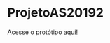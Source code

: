 # ProjetoAS20192

Acesse o protótipo [aqui!](https://www.fluidui.com/editor/live/preview/cF9KRUZycmZhaGhPczZENG9rRXNLWEl6QXVxVHBDOEJxTA==)